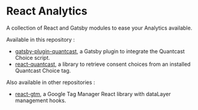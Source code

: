 # React Analytics

A collection of React and Gatsby modules to ease your Analytics available.

Available in this repository :
- [gatsby-plugin-quantcast](packages/gatsby-plugin-quantcast), a Gatsby plugin to integrate the Quantcast Choice script.
- [react-quantcast](packages/react-quantcast), a library to retrieve consent choices from an installed Quantcast Choice tag.

Also available in other repositories :
- [react-gtm](https://github.com/tymate/react-gtm), a Google Tag Manager React library with dataLayer management hooks.